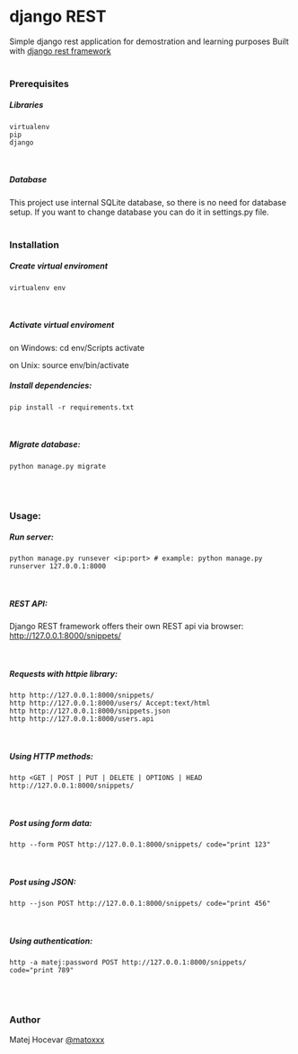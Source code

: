 # django REST
Simple django rest application for demostration and learning purposes
Built with [django rest framework](http://www.django-rest-framework.org/)
<br>
<br>

### Prerequisites

##### Libraries
	virtualenv
	pip
	django
<br>

##### Database
This project use internal SQLite database, so there is no need for database setup. If you want to change database you can do it in settings.py file.
<br>
<br>

### Installation

##### Create virtual enviroment
	virtualenv env  
<br>

##### Activate virtual enviroment
on Windows:
	cd env/Scripts
	activate

on Unix:
	source env/bin/activate
<br>

##### Install dependencies:
	pip install -r requirements.txt
<br>

##### Migrate database:
	python manage.py migrate
<br>
<br>

### Usage:

##### Run server:
	python manage.py runsever <ip:port>	# example: python manage.py runserver 127.0.0.1:8000
<br>

##### REST API:
Django REST framework offers their own REST api via browser:
	http://127.0.0.1:8000/snippets/
	
<br>

##### Requests with httpie library:
	http http://127.0.0.1:8000/snippets/
	http http://127.0.0.1:8000/users/ Accept:text/html
	http http://127.0.0.1:8000/snippets.json
	http http://127.0.0.1:8000/users.api
<br>

##### Using HTTP methods:
	http <GET | POST | PUT | DELETE | OPTIONS | HEAD	http://127.0.0.1:8000/snippets/
<br>

##### Post using form data:
	http --form POST http://127.0.0.1:8000/snippets/ code="print 123"
<br>

##### Post using JSON:
	http --json POST http://127.0.0.1:8000/snippets/ code="print 456"
<br>

##### Using authentication:
	http -a matej:password POST http://127.0.0.1:8000/snippets/ code="print 789"
<br>
<br>

### Author
Matej Hocevar [@matoxxx](https://github.com/matoxxx)


